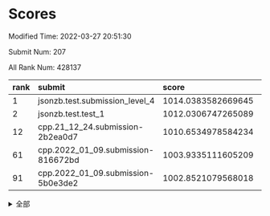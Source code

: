 # Scores

Modified Time: 2022-03-27 20:51:30

Submit Num: 207

All Rank Num: 428137

| rank |               submit               |       score        |       sigma        | pk_num |
| :--- | :--------------------------------- | :----------------- | :----------------- | :----- |
| 1    | jsonzb.test.submission_level_4     | 1014.0383582669645 | 0.8424490518191472 | 8273   |
| 2    | jsonzb.test.test_1                 | 1012.0306747265089 | 0.787690131709519  | 8275   |
| 12   | cpp.21_12_24.submission-2b2ea0d7   | 1010.6534978584234 | 0.7522238395891356 | 8271   |
| 61   | cpp.2022_01_09.submission-816672bd | 1003.9335111605209 | 0.7212294882646418 | 8273   |
| 91   | cpp.2022_01_09.submission-5b0e3de2 | 1002.8521079568018 | 0.7096396600693068 | 8266   |


<details>
<summary>全部</summary>

| rank |                 submit                 |       score        |       sigma        | pk_num |
| :--- | :------------------------------------- | :----------------- | :----------------- | :----- |
| 1    | jsonzb.test.submission_level_4         | 1014.0383582669645 | 0.8424490518191472 | 8273   |
| 2    | jsonzb.test.test_1                     | 1012.0306747265089 | 0.787690131709519  | 8275   |
| 3    | gobigger.level_3.submission_level_3_31 | 1011.0824107041144 | 0.8146137650231721 | 8274   |
| 4    | gobigger.level_3.submission_level_3_30 | 1011.0608160146223 | 0.7987730969238351 | 8274   |
| 5    | gobigger.level_3.submission_level_3_33 | 1011.0486419137951 | 0.7748820272026996 | 8267   |
| 6    | gobigger.level_3.submission_level_3_21 | 1011.047269258099  | 0.7605229410577741 | 8272   |
| 7    | gobigger.level_3.submission_level_3_6  | 1011.030675956353  | 0.7740609966719824 | 8273   |
| 8    | gobigger.level_3.submission_level_3_19 | 1010.9157564854913 | 0.7792185595676229 | 8266   |
| 9    | gobigger.level_3.submission_level_3_4  | 1010.8133626725029 | 0.7434715926059878 | 8275   |
| 10   | gobigger.level_3.submission_level_3_22 | 1010.7939413580843 | 0.7640921747486775 | 8272   |
| 11   | gobigger.level_3.submission_level_3_37 | 1010.7812204901645 | 0.7770094445312926 | 8273   |
| 12   | cpp.21_12_24.submission-2b2ea0d7       | 1010.6534978584234 | 0.7522238395891356 | 8271   |
| 13   | gobigger.level_3.submission_level_3_42 | 1010.6423380568295 | 0.7632797352970592 | 8270   |
| 14   | gobigger.level_3.submission_level_3_47 | 1010.5973325895616 | 0.7688425073127653 | 8278   |
| 15   | gobigger.level_3.submission_level_3_11 | 1010.5927644619107 | 0.7806312977277374 | 8274   |
| 16   | gobigger.level_3.submission_level_3_15 | 1010.5468405130968 | 0.7659695368010526 | 8271   |
| 17   | gobigger.level_3.submission_level_3_16 | 1010.494535303306  | 0.7515700768105192 | 8274   |
| 18   | gobigger.level_3.submission_level_3_44 | 1010.4565396290262 | 0.7668010317601925 | 8271   |
| 19   | gobigger.level_3.submission_level_3_8  | 1010.4236678567279 | 0.7766370891341561 | 8277   |
| 20   | gobigger.level_3.submission_level_3_43 | 1010.4189751810292 | 0.7755510459524839 | 8275   |
| 21   | gobigger.level_3.submission_level_3_3  | 1010.3904479692006 | 0.7547894218390798 | 8271   |
| 22   | gobigger.level_3.submission_level_3_13 | 1010.3486989910139 | 0.7633811270698685 | 8274   |
| 23   | gobigger.level_3.submission_level_3_18 | 1010.2959541511451 | 0.7551412480475388 | 8269   |
| 24   | gobigger.level_3.submission_level_3_48 | 1010.197360988154  | 0.7656310543623978 | 8275   |
| 25   | gobigger.level_3.submission_level_3_25 | 1010.1942516888423 | 0.7584600947237351 | 8275   |
| 26   | gobigger.level_3.submission_level_3_9  | 1010.1744163168071 | 0.7602135712968586 | 8272   |
| 27   | gobigger.level_3.submission_level_3_10 | 1010.1696109423274 | 0.7627430877264922 | 8278   |
| 28   | gobigger.level_3.submission_level_3_32 | 1010.1603158130822 | 0.7605329718810768 | 8269   |
| 29   | gobigger.level_3.submission_level_3_28 | 1010.1281458769008 | 0.7418290837845009 | 8280   |
| 30   | gobigger.level_3.submission_level_3_17 | 1010.0559953507433 | 0.7602354209459694 | 8278   |
| 31   | gobigger.level_3.submission_level_3_36 | 1010.0354056483156 | 0.7597097772565116 | 8272   |
| 32   | gobigger.level_3.submission_level_3_2  | 1010.00883457124   | 0.7475917103268651 | 8271   |
| 33   | gobigger.level_3.submission_level_3_1  | 1009.9959977983993 | 0.7763851424969589 | 8270   |
| 34   | gobigger.level_3.submission_level_3_0  | 1009.9564385256748 | 0.7479395706176024 | 8272   |
| 35   | gobigger.level_3.submission_level_3_26 | 1009.9435761961685 | 0.7453640917870368 | 8279   |
| 36   | gobigger.level_3.submission_level_3_45 | 1009.6878060512098 | 0.7478178611713846 | 8274   |
| 37   | gobigger.level_3.submission_level_3_27 | 1009.6837097619524 | 0.7714546441140744 | 8274   |
| 38   | gobigger.level_3.submission_level_3_24 | 1009.6680061812239 | 0.7523507563542577 | 8278   |
| 39   | gobigger.level_3.submission_level_3_46 | 1009.6476594448461 | 0.7564477942948252 | 8271   |
| 40   | gobigger.level_3.submission_level_3_41 | 1009.5989474727859 | 0.7585499618345044 | 8277   |
| 41   | gobigger.level_3.submission_level_3_38 | 1009.593697243022  | 0.7482842001644938 | 8277   |
| 42   | gobigger.level_3.submission_level_3_7  | 1009.5032525896451 | 0.7526052185037835 | 8276   |
| 43   | gobigger.level_3.submission_level_3_49 | 1009.5018488177585 | 0.7593971541169591 | 8273   |
| 44   | gobigger.level_3.submission_level_3_39 | 1009.4977972574077 | 0.741812574826728  | 8270   |
| 45   | gobigger.level_3.submission_level_3_20 | 1009.4368384128846 | 0.7758080475362791 | 8269   |
| 46   | gobigger.level_3.submission_level_3_29 | 1009.3906251377689 | 0.749733523002394  | 8273   |
| 47   | gobigger.level_3.submission_level_3_23 | 1009.198168371848  | 0.7398060807846955 | 8275   |
| 48   | gobigger.level_3.submission_level_3_34 | 1009.1361839017418 | 0.7515523587643591 | 8269   |
| 49   | gobigger.level_3.submission_level_3_5  | 1009.0582684365651 | 0.730078640787837  | 8268   |
| 50   | gobigger.level_3.submission_level_3_35 | 1008.9796352758019 | 0.7288309293566868 | 8272   |
| 51   | gobigger.level_3.submission_level_3_40 | 1008.9024453117433 | 0.7487366365592025 | 8274   |
| 52   | gobigger.level_3.submission_level_3_14 | 1008.5267020068609 | 0.740570403543915  | 8274   |
| 53   | gobigger.level_3.submission_level_3_12 | 1008.1136866479658 | 0.7512863830121254 | 8269   |
| 54   | gobigger.level_1.submission_level_1_8  | 1005.2805546383356 | 0.7087012690468781 | 8273   |
| 55   | gobigger.level_1.submission_level_1_2  | 1005.0388053201536 | 0.7212124369241323 | 8277   |
| 56   | gobigger.level_1.submission_level_1_23 | 1004.8945990974676 | 0.7123832183996608 | 8269   |
| 57   | gobigger.level_1.submission_level_1_1  | 1004.7282263125334 | 0.7167294689395194 | 8274   |
| 58   | gobigger.level_1.submission_level_1_5  | 1004.7250380236517 | 0.7123786790871115 | 8277   |
| 59   | gobigger.level_1.submission_level_1_12 | 1004.4756166458192 | 0.7262311086614238 | 8273   |
| 60   | gobigger.level_1.submission_level_1_36 | 1004.3546685018954 | 0.7156496943536577 | 8274   |
| 61   | cpp.2022_01_09.submission-816672bd     | 1003.9335111605209 | 0.7212294882646418 | 8273   |
| 62   | gobigger.level_1.submission_level_1_35 | 1003.9286800445161 | 0.7126501933717839 | 8273   |
| 63   | gobigger.level_1.submission_level_1_7  | 1003.8776383029689 | 0.7153542574664683 | 8276   |
| 64   | gobigger.level_1.submission_level_1_9  | 1003.8455604769617 | 0.7229858327408196 | 8272   |
| 65   | gobigger.level_1.submission_level_1_37 | 1003.8444131786571 | 0.7079027212969722 | 8278   |
| 66   | gobigger.level_1.submission_level_1_41 | 1003.813058069105  | 0.7268026039678841 | 8276   |
| 67   | gobigger.level_1.submission_level_1_39 | 1003.7596638390166 | 0.7147907541605417 | 8269   |
| 68   | gobigger.level_1.submission_level_1_44 | 1003.7075432637666 | 0.7097554491807171 | 8268   |
| 69   | gobigger.level_1.submission_level_1_46 | 1003.660899314017  | 0.7059084224544518 | 8271   |
| 70   | gobigger.level_1.submission_level_1_34 | 1003.6538165451416 | 0.7285873795437386 | 8276   |
| 71   | gobigger.level_1.submission_level_1_21 | 1003.6433268155727 | 0.7197849009958763 | 8270   |
| 72   | gobigger.level_1.submission_level_1_49 | 1003.6384880613195 | 0.7239983779873185 | 8274   |
| 73   | gobigger.level_1.submission_level_1_45 | 1003.5137080467126 | 0.7164671465358992 | 8273   |
| 74   | gobigger.level_1.submission_level_1_31 | 1003.464773158708  | 0.720309112676249  | 8274   |
| 75   | gobigger.level_1.submission_level_1_4  | 1003.444502447355  | 0.7212603314314469 | 8271   |
| 76   | gobigger.level_1.submission_level_1_0  | 1003.421107144512  | 0.7146616584606926 | 8275   |
| 77   | gobigger.level_1.submission_level_1_33 | 1003.409745871418  | 0.7119910395550055 | 8274   |
| 78   | gobigger.level_1.submission_level_1_15 | 1003.3938119857094 | 0.7150554846343914 | 8275   |
| 79   | gobigger.level_1.submission_level_1_22 | 1003.370300969642  | 0.7216074275042372 | 8271   |
| 80   | gobigger.level_1.submission_level_1_19 | 1003.3019707114283 | 0.717915459113735  | 8277   |
| 81   | gobigger.level_1.submission_level_1_40 | 1003.2841383576725 | 0.7217382048451411 | 8276   |
| 82   | gobigger.level_1.submission_level_1_13 | 1003.2720092150985 | 0.7165907182507198 | 8274   |
| 83   | gobigger.level_1.submission_level_1_24 | 1003.267874891173  | 0.7374236087450651 | 8278   |
| 84   | gobigger.level_1.submission_level_1_30 | 1003.1641037121773 | 0.7186841871646454 | 8272   |
| 85   | gobigger.level_1.submission_level_1_20 | 1003.1306138641453 | 0.7175710183667893 | 8277   |
| 86   | gobigger.level_1.submission_level_1_38 | 1003.1295849810152 | 0.7191869947675747 | 8275   |
| 87   | gobigger.level_1.submission_level_1_25 | 1003.107989143849  | 0.7049213343449363 | 8272   |
| 88   | gobigger.level_1.submission_level_1_6  | 1003.0198702457502 | 0.7116906036719592 | 8274   |
| 89   | gobigger.level_1.submission_level_1_47 | 1002.9672865491441 | 0.7168574958377139 | 8276   |
| 90   | gobigger.level_1.submission_level_1_27 | 1002.9620661274428 | 0.7102051860675184 | 8272   |
| 91   | cpp.2022_01_09.submission-5b0e3de2     | 1002.8521079568018 | 0.7096396600693068 | 8266   |
| 92   | gobigger.level_1.submission_level_1_43 | 1002.8246176806146 | 0.7112531077324737 | 8274   |
| 93   | gobigger.level_1.submission_level_1_11 | 1002.6962872958904 | 0.710487738051459  | 8271   |
| 94   | gobigger.level_1.submission_level_1_32 | 1002.6608904957949 | 0.7253767026297189 | 8276   |
| 95   | gobigger.level_1.submission_level_1_3  | 1002.637267869     | 0.7096289635074448 | 8274   |
| 96   | gobigger.level_1.submission_level_1_10 | 1002.6152476001763 | 0.715744266079763  | 8271   |
| 97   | gobigger.level_1.submission_level_1_26 | 1002.4491270278993 | 0.7083745130771061 | 8274   |
| 98   | gobigger.level_1.submission_level_1_16 | 1002.4175053743222 | 0.7177127526021092 | 8273   |
| 99   | gobigger.level_1.submission_level_1_48 | 1002.2480789927255 | 0.7129639515449848 | 8271   |
| 100  | gobigger.level_1.submission_level_1_17 | 1002.2356243719113 | 0.7164817188065284 | 8279   |
| 101  | gobigger.level_1.submission_level_1_29 | 1002.1448653023348 | 0.719874572640903  | 8274   |
| 102  | gobigger.level_1.submission_level_1_18 | 1001.9696160523994 | 0.7071422575368049 | 8274   |
| 103  | gobigger.level_1.submission_level_1_42 | 1001.9531793541439 | 0.7107725528396399 | 8272   |
| 104  | gobigger.level_1.submission_level_1_28 | 1001.8551106461363 | 0.7154414986251946 | 8274   |
| 105  | gobigger.level_1.submission_level_1_14 | 1001.7611130882652 | 0.7161828147654038 | 8272   |
| 106  | gobigger.random.submission_random_27   | 997.2057666326428  | 0.6966467506877099 | 8280   |
| 107  | gobigger.random.submission_random_11   | 997.1314078769444  | 0.706435516713289  | 8274   |
| 108  | gobigger.random.submission_random_7    | 997.0554239988805  | 0.7089203125522541 | 8279   |
| 109  | gobigger.random.submission_random_49   | 996.9465078878641  | 0.7006975035586196 | 8278   |
| 110  | gobigger.random.submission_random_41   | 996.8808636256363  | 0.6981322987495522 | 8274   |
| 111  | gobigger.random.submission_random_8    | 996.7798911708359  | 0.7085863176151211 | 8272   |
| 112  | gobigger.random.submission_random_12   | 996.7574431830831  | 0.7188090414023044 | 8270   |
| 113  | gobigger.random.submission_random_19   | 996.7502193107882  | 0.7120960106151489 | 8277   |
| 114  | gobigger.random.submission_random_16   | 996.7432749454323  | 0.7024745446889937 | 8275   |
| 115  | gobigger.random.submission_random_17   | 996.7191011405977  | 0.7105337919634156 | 8276   |
| 116  | gobigger.random.submission_random_44   | 996.7113544355186  | 0.7152553007605728 | 8270   |
| 117  | gobigger.random.submission_random_30   | 996.7046640927542  | 0.7212124029182119 | 8275   |
| 118  | gobigger.random.submission_random_13   | 996.6891323106984  | 0.6995467415391308 | 8273   |
| 119  | gobigger.random.submission_random_2    | 996.6154367228853  | 0.7028188773923477 | 8275   |
| 120  | gobigger.random.submission_random_21   | 996.5954474614184  | 0.7059479262346715 | 8273   |
| 121  | gobigger.random.submission_random_18   | 996.5785460035235  | 0.7091423197507956 | 8276   |
| 122  | gobigger.random.submission_random_4    | 996.5765232049876  | 0.7002747468711582 | 8276   |
| 123  | gobigger.random.submission_random_20   | 996.4061895903334  | 0.7120843109118422 | 8272   |
| 124  | gobigger.random.submission_random_26   | 996.3130138786032  | 0.7088682547333685 | 8275   |
| 125  | gobigger.random.submission_random_9    | 996.2982270278154  | 0.7127993358223442 | 8272   |
| 126  | gobigger.random.submission_random_24   | 996.2857904030617  | 0.6998300237894042 | 8273   |
| 127  | gobigger.random.submission_random_36   | 996.1387605987329  | 0.7271566133152473 | 8267   |
| 128  | gobigger.random.submission_random_23   | 996.1037312023971  | 0.7034992347115214 | 8274   |
| 129  | gobigger.random.submission_random_39   | 996.1017629040049  | 0.6955622409028123 | 8278   |
| 130  | gobigger.random.submission_random_45   | 996.0407233756764  | 0.7109641661397021 | 8270   |
| 131  | gobigger.random.submission_random_31   | 995.9209864400068  | 0.7023466411433592 | 8276   |
| 132  | gobigger.random.submission_random_0    | 995.9190551515649  | 0.7166358509543955 | 8267   |
| 133  | gobigger.random.submission_random_43   | 995.868383649929   | 0.7173189896528775 | 8277   |
| 134  | gobigger.random.submission_random_46   | 995.8536079171898  | 0.7193181800315509 | 8273   |
| 135  | gobigger.random.submission_random_6    | 995.8047693239187  | 0.7000752133302744 | 8273   |
| 136  | gobigger.random.submission_random_10   | 995.7933030254792  | 0.7108335730258196 | 8277   |
| 137  | gobigger.random.submission_random_32   | 995.7756290236288  | 0.7099979913502682 | 8272   |
| 138  | gobigger.random.submission_random_5    | 995.6983853428732  | 0.7334685761226941 | 8275   |
| 139  | gobigger.random.submission_random_48   | 995.6514817467461  | 0.7005608258820956 | 8268   |
| 140  | gobigger.random.submission_random_14   | 995.6217775563719  | 0.7110161051892232 | 8276   |
| 141  | gobigger.random.submission_random_34   | 995.4628255866194  | 0.7254156650659817 | 8268   |
| 142  | gobigger.random.submission_random_42   | 995.443797586694   | 0.7227508266222888 | 8274   |
| 143  | gobigger.random.submission_random_37   | 995.3672252222774  | 0.6929462448294307 | 8279   |
| 144  | gobigger.random.submission_random_28   | 995.3602400516729  | 0.7139880767420411 | 8276   |
| 145  | gobigger.random.submission_random_40   | 995.3367418579746  | 0.7346591688399062 | 8277   |
| 146  | gobigger.random.submission_random_38   | 995.3146321592038  | 0.7146038975393938 | 8271   |
| 147  | gobigger.random.submission_random_35   | 995.2927744928514  | 0.7049184512684641 | 8272   |
| 148  | gobigger.random.submission_random_47   | 995.2238610396902  | 0.7077881065019831 | 8272   |
| 149  | gobigger.random.submission_random_15   | 995.0810677939633  | 0.7133252313543689 | 8270   |
| 150  | gobigger.random.submission_random_29   | 995.072474291432   | 0.7114795836271585 | 8271   |
| 151  | gobigger.random.submission_random_1    | 995.0594154741532  | 0.7087617732305533 | 8271   |
| 152  | gobigger.random.submission_random_33   | 994.8254432290374  | 0.7158991284750935 | 8272   |
| 153  | gobigger.level_2.submission_level_2_27 | 994.672899222246   | 0.716252071384896  | 8274   |
| 154  | gobigger.random.submission_random_25   | 994.6590851348425  | 0.7212505692677897 | 8273   |
| 155  | gobigger.level_2.submission_level_2_21 | 994.3640089659981  | 0.7255611414310714 | 8269   |
| 156  | gobigger.level_2.submission_level_2_43 | 994.0222886548254  | 0.7366212351020105 | 8274   |
| 157  | gobigger.level_2.submission_level_2_9  | 993.989682919318   | 0.7160735535672802 | 8274   |
| 158  | gobigger.level_2.submission_level_2_44 | 993.850902879379   | 0.7252119090984528 | 8274   |
| 159  | gobigger.random.submission_random_22   | 993.8086732161231  | 0.7117116381424051 | 8274   |
| 160  | gobigger.random.submission_random_3    | 993.7417879929367  | 0.7214184018067856 | 8270   |
| 161  | gobigger.level_2.submission_level_2_32 | 993.5765841924276  | 0.7362307133158834 | 8273   |
| 162  | gobigger.level_2.submission_level_2_8  | 993.2621711534256  | 0.7554656563151304 | 8271   |
| 163  | gobigger.level_2.submission_level_2_45 | 993.2330028810042  | 0.7471939769829696 | 8275   |
| 164  | gobigger.level_2.submission_level_2_19 | 992.9917330804899  | 0.7377783762579683 | 8269   |
| 165  | gobigger.level_2.submission_level_2_46 | 992.9489966880694  | 0.7374288316100632 | 8273   |
| 166  | gobigger.level_2.submission_level_2_25 | 992.8450472533376  | 0.7301398696273106 | 8276   |
| 167  | gobigger.level_2.submission_level_2_29 | 992.82200407634    | 0.7164253077652984 | 8273   |
| 168  | gobigger.level_2.submission_level_2_36 | 992.7838368482021  | 0.7459309628211837 | 8279   |
| 169  | gobigger.level_2.submission_level_2_38 | 992.7459726084796  | 0.748241583205574  | 8267   |
| 170  | gobigger.level_2.submission_level_2_48 | 992.7434079151244  | 0.7315809654443263 | 8277   |
| 171  | gobigger.level_2.submission_level_2_17 | 992.7331407194372  | 0.7186135084760825 | 8270   |
| 172  | gobigger.level_2.submission_level_2_35 | 992.7038244415605  | 0.7401550593624016 | 8270   |
| 173  | gobigger.level_2.submission_level_2_2  | 992.6338428086925  | 0.7397085203615403 | 8273   |
| 174  | gobigger.level_2.submission_level_2_18 | 992.6154667004841  | 0.7316983267807485 | 8272   |
| 175  | gobigger.level_2.submission_level_2_37 | 992.5704767063988  | 0.7416590147301874 | 8275   |
| 176  | gobigger.level_2.submission_level_2_28 | 992.5318154529651  | 0.7360532722285785 | 8274   |
| 177  | gobigger.level_2.submission_level_2_6  | 992.448448923905   | 0.748425770751     | 8273   |
| 178  | gobigger.level_2.submission_level_2_30 | 992.4231011544929  | 0.7482900142778818 | 8273   |
| 179  | gobigger.level_2.submission_level_2_20 | 992.3870086760312  | 0.7621777672391766 | 8272   |
| 180  | gobigger.level_2.submission_level_2_1  | 992.327239523438   | 0.7558588748199174 | 8270   |
| 181  | gobigger.level_2.submission_level_2_10 | 992.2939559456714  | 0.7404256562060907 | 8273   |
| 182  | gobigger.level_2.submission_level_2_5  | 992.2524991673839  | 0.7393259866408872 | 8274   |
| 183  | gobigger.level_2.submission_level_2_13 | 992.2180916031866  | 0.7459650028431265 | 8269   |
| 184  | gobigger.level_2.submission_level_2_24 | 991.9892263171089  | 0.7526377679414505 | 8275   |
| 185  | gobigger.level_2.submission_level_2_12 | 991.9190721511272  | 0.7531978249980877 | 8274   |
| 186  | gobigger.level_2.submission_level_2_22 | 991.9182970215501  | 0.7366124027042386 | 8272   |
| 187  | gobigger.level_2.submission_level_2_3  | 991.8213908276574  | 0.7433974827625909 | 8277   |
| 188  | gobigger.level_2.submission_level_2_16 | 991.722732199604   | 0.7403923238403625 | 8276   |
| 189  | gobigger.level_2.submission_level_2_31 | 991.7143415599562  | 0.7655771215293944 | 8273   |
| 190  | gobigger.level_2.submission_level_2_23 | 991.6526582785094  | 0.7432305715842632 | 8270   |
| 191  | gobigger.level_2.submission_level_2_0  | 991.6102222247047  | 0.7464772142550572 | 8275   |
| 192  | gobigger.level_2.submission_level_2_15 | 991.4711044382445  | 0.7414037533236995 | 8273   |
| 193  | gobigger.level_2.submission_level_2_34 | 991.4047041630225  | 0.7503139171964387 | 8275   |
| 194  | gobigger.level_2.submission_level_2_7  | 991.2637856387138  | 0.7555515176884162 | 8277   |
| 195  | gobigger.level_2.submission_level_2_49 | 991.2450811893483  | 0.7642329502344346 | 8269   |
| 196  | gobigger.level_2.submission_level_2_47 | 991.1083535123066  | 0.7372697757228219 | 8268   |
| 197  | gobigger.level_2.submission_level_2_11 | 991.1032572108032  | 0.759729565166432  | 8266   |
| 198  | gobigger.level_2.submission_level_2_42 | 991.0293900793987  | 0.751270788791501  | 8273   |
| 199  | gobigger.level_2.submission_level_2_41 | 991.0025024003536  | 0.7596936280240548 | 8270   |
| 200  | gobigger.level_2.submission_level_2_39 | 990.9457083967174  | 0.7550752102372411 | 8269   |
| 201  | gobigger.level_2.submission_level_2_14 | 990.679808763481   | 0.7415282338680651 | 8272   |
| 202  | gobigger.level_2.submission_level_2_40 | 990.5810885859468  | 0.7699307185310641 | 8274   |
| 203  | gobigger.level_2.submission_level_2_33 | 990.4817526067432  | 0.7469292431991718 | 8274   |
| 204  | gobigger.level_2.submission_level_2_26 | 990.3651886060482  | 0.760788308139049  | 8273   |
| 205  | gobigger.level_2.submission_level_2_4  | 990.2075478219605  | 0.7692920838516323 | 8275   |
| 206  | gobigger.none.submission_none_0        | 976.6189623935861  | 1.4084213628627595 | 8266   |
| 207  | gobigger.none.submission_none_1        | 975.8136666745304  | 1.525426655599562  | 8274   |

</details>